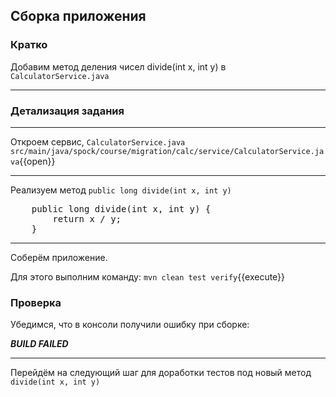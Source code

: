## Сборка приложения

### Кратко
Добавим метод деления чисел divide(int x, int y) в `CalculatorService.java`
____
### Детализация задания
____
Откроем сервис, `CalculatorService.java`
    `src/main/java/spock/course/migration/calc/service/CalculatorService.java`{{open}}
____
Реализуем метод `public long divide(int x, int y)`

<pre class="file" data-filename="./src/main/java/spock/course/migration/calc/service/CalculatorService.java" data-target="insert" data-marker="    //------------->">
    public long divide(int x, int y) {
        return x / y;
    }
</pre>

----
Соберём приложение.

Для этого выполним команду:
`mvn clean test verify`{{execute}}

### Проверка

Убедимся, что в консоли получили ошибку при сборке:

**_BUILD FAILED_**

----
Перейдём на следующий шаг для доработки тестов под новый метод
`divide(int x, int y)`

